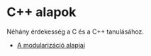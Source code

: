 # C++ alapok

Néhány érdekesség a C és a C++ tanulásához.

- [A modularizáció alapjai](modularizacio.md)
